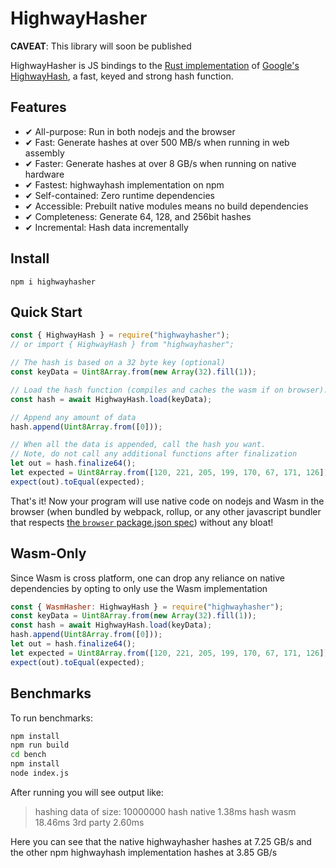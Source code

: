 # HighwayHasher

**CAVEAT**: This library will soon be published

HighwayHasher is JS bindings to the [Rust implementation](https://github.com/nickbabcock/highway-rs) of [Google's HighwayHash](https://github.com/google/highwayhash), a fast, keyed and strong hash function.

## Features

- ✔ All-purpose: Run in both nodejs and the browser
- ✔ Fast: Generate hashes at over 500 MB/s when running in web assembly
- ✔ Faster: Generate hashes at over 8 GB/s when running on native hardware
- ✔ Fastest: highwayhash implementation on npm
- ✔ Self-contained: Zero runtime dependencies
- ✔ Accessible: Prebuilt native modules means no build dependencies
- ✔ Completeness: Generate 64, 128, and 256bit hashes
- ✔ Incremental: Hash data incrementally

## Install

```
npm i highwayhasher
```

## Quick Start

```js
const { HighwayHash } = require("highwayhasher");
// or import { HighwayHash } from "highwayhasher";

// The hash is based on a 32 byte key (optional)
const keyData = Uint8Array.from(new Array(32).fill(1));

// Load the hash function (compiles and caches the wasm if on browser).
const hash = await HighwayHash.load(keyData);

// Append any amount of data
hash.append(Uint8Array.from([0]));

// When all the data is appended, call the hash you want.
// Note, do not call any additional functions after finalization
let out = hash.finalize64();
let expected = Uint8Array.from([120, 221, 205, 199, 170, 67, 171, 126]);
expect(out).toEqual(expected);
```

That's it! Now your program will use native code on nodejs and Wasm in the browser (when bundled by webpack, rollup, or any other javascript bundler that respects [the `browser` package.json spec](https://github.com/defunctzombie/package-browser-field-spec)) without any bloat!

## Wasm-Only

Since Wasm is cross platform, one can drop any reliance on native dependencies by opting to only use the Wasm implementation

```js
const { WasmHasher: HighwayHash } = require("highwayhasher");
const keyData = Uint8Array.from(new Array(32).fill(1));
const hash = await HighwayHash.load(keyData);
hash.append(Uint8Array.from([0]));
let out = hash.finalize64();
let expected = Uint8Array.from([120, 221, 205, 199, 170, 67, 171, 126]);
expect(out).toEqual(expected);
```

## Benchmarks

To run benchmarks:

```bash
npm install
npm run build
cd bench
npm install
node index.js
```

After running you will see output like:

> hashing data of size: 10000000
> hash native 1.38ms
> hash wasm 18.46ms
> 3rd party 2.60ms

Here you can see that the native highwayhasher hashes at 7.25 GB/s and the other npm highwayhash implementation hashes at 3.85 GB/s
